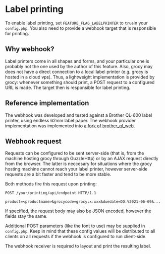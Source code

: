 Label printing
====

To enable label printing, set `FEATURE_FLAG_LABELPRINTER` to `true`in your `config.php`. You also need to provide a webhook target that is responsible for printing.

Why webhook?
---

Label printers come in all shapes and forms, and your particular one is probably not the one used by the author of this feature. Also, grocy may does not have a
direct connection to a local label printer (e.g. grocy is hosted in a cloud vps). Thus, a lightweight implementation is provided by grocy: whenever something
should print, a POST request to a configured URL is made. The target then is responsible for label printing.

Reference implementation
---

The webhook was developed and tested against a Brother QL-600 label printer, using endless 62mm label paper. The webhook provider implementation was
implemented into [a fork of brother_ql_web](https://github.com/mistressofjellyfish/brother_ql_web).

Webhook request
---

Requests can be configured to be sent server-side (that is, from the machine hosting grocy through GuzzleHttp) or by an AJAX request directly from the browser.
The latter is neccesary for situations where the grocy hosting machine cannot reach your label printer, however server-side requests are a bit faster and
tend to be more stable.

Both methods fire this request upon printing:

```
POST /your/printing/api/endpoint HTTP/1.1

product=<productname>&grocycode=grocy:x:xxx&duedate=DD:%2021-06-09&...

```

If specified, the request body may also be JSON encoded, however the fields stay the same.

Additional POST parameters (like the font to use) may be supplied in `config.php`. Keep in mind that these config values will be distributed to all clients on all requests
if the webhook is configured to run client-side.

The webhook receiver is required to layout and print the resulting label.